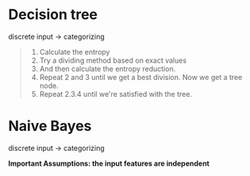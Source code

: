 Decision tree
====

discrete input -> categorizing

> 1. Calculate the entropy
> 2. Try a dividing method based on exact values
> 3. And then calculate the entropy reduction.
> 4. Repeat 2 and 3 until we get a best division. Now we get a tree node.
> 5. Repeat 2.3.4 until we're satisfied with the tree.



Naive Bayes
===

discrete input -> categorizing

**Important Assumptions: the input features are independent**

